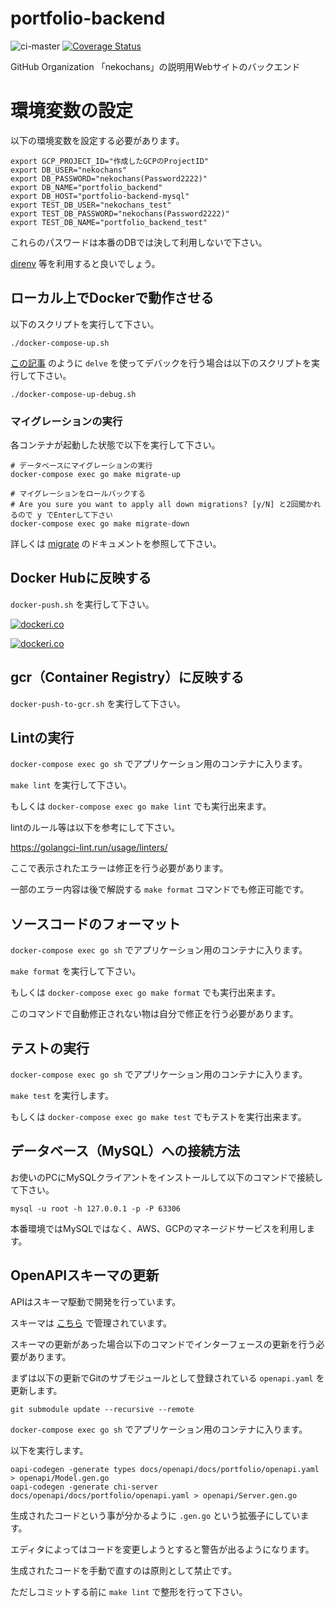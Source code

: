 # portfolio-backend
![ci-master](https://github.com/nekochans/portfolio-backend/workflows/ci-master/badge.svg)
[![Coverage Status](https://coveralls.io/repos/github/nekochans/portfolio-backend/badge.svg?branch=master)](https://coveralls.io/github/nekochans/portfolio-backend?branch=master)

GitHub Organization 「nekochans」の説明用Webサイトのバックエンド

# 環境変数の設定

以下の環境変数を設定する必要があります。

```
export GCP_PROJECT_ID="作成したGCPのProjectID"
export DB_USER="nekochans"
export DB_PASSWORD="nekochans(Password2222)"
export DB_NAME="portfolio_backend"
export DB_HOST="portfolio-backend-mysql"
export TEST_DB_USER="nekochans_test"
export TEST_DB_PASSWORD="nekochans(Password2222)"
export TEST_DB_NAME="portfolio_backend_test"
```

これらのパスワードは本番のDBでは決して利用しないで下さい。

[direnv](https://github.com/direnv/direnv) 等を利用すると良いでしょう。

## ローカル上でDockerで動作させる

以下のスクリプトを実行して下さい。

`./docker-compose-up.sh`

[この記事](https://qiita.com/keitakn/items/f46347f871083356149b) のように `delve` を使ってデバックを行う場合は以下のスクリプトを実行して下さい。

`./docker-compose-up-debug.sh`

### マイグレーションの実行

各コンテナが起動した状態で以下を実行して下さい。

```
# データベースにマイグレーションの実行
docker-compose exec go make migrate-up

# マイグレーションをロールバックする
# Are you sure you want to apply all down migrations? [y/N] と2回聞かれるので y でEnterして下さい
docker-compose exec go make migrate-down
```

詳しくは [migrate](https://github.com/golang-migrate/migrate/tree/master/cmd/migrate) のドキュメントを参照して下さい。

## Docker Hubに反映する

`docker-push.sh` を実行して下さい。

[![dockeri.co](https://dockeri.co/image/nekochans/portfolio-backend-go)](https://hub.docker.com/r/nekochans/portfolio-backend-go)

[![dockeri.co](https://dockeri.co/image/nekochans/portfolio-backend-nginx)](https://hub.docker.com/r/nekochans/portfolio-backend-nginx)

## gcr（Container Registry）に反映する

`docker-push-to-gcr.sh` を実行して下さい。

## Lintの実行

`docker-compose exec go sh` でアプリケーション用のコンテナに入ります。

`make lint` を実行して下さい。

もしくは `docker-compose exec go make lint` でも実行出来ます。

lintのルール等は以下を参考にして下さい。

https://golangci-lint.run/usage/linters/

ここで表示されたエラーは修正を行う必要があります。

一部のエラー内容は後で解説する `make format` コマンドでも修正可能です。

## ソースコードのフォーマット

`docker-compose exec go sh` でアプリケーション用のコンテナに入ります。

`make format` を実行して下さい。

もしくは `docker-compose exec go make format` でも実行出来ます。

このコマンドで自動修正されない物は自分で修正を行う必要があります。

## テストの実行

`docker-compose exec go sh` でアプリケーション用のコンテナに入ります。

`make test` を実行します。

もしくは `docker-compose exec go make test` でもテストを実行出来ます。

## データベース（MySQL）への接続方法

お使いのPCにMySQLクライアントをインストールして以下のコマンドで接続して下さい。

```
mysql -u root -h 127.0.0.1 -p -P 63306
```

本番環境ではMySQLではなく、AWS、GCPのマネージドサービスを利用します。

## OpenAPIスキーマの更新

APIはスキーマ駆動で開発を行っています。

スキーマは [こちら](https://github.com/nekochans/nekochans-openapi/blob/master/docs/portfolio/openapi.yaml) で管理されています。

スキーマの更新があった場合以下のコマンドでインターフェースの更新を行う必要があります。

まずは以下の更新でGitのサブモジュールとして登録されている `openapi.yaml` を更新します。

```
git submodule update --recursive --remote
```

`docker-compose exec go sh` でアプリケーション用のコンテナに入ります。

以下を実行します。

```
oapi-codegen -generate types docs/openapi/docs/portfolio/openapi.yaml > openapi/Model.gen.go
oapi-codegen -generate chi-server docs/openapi/docs/portfolio/openapi.yaml > openapi/Server.gen.go
```

生成されたコードという事が分かるように `.gen.go` という拡張子にしています。

エディタによってはコードを変更しようとすると警告が出るようになります。

生成されたコードを手動で直すのは原則として禁止です。

ただしコミットする前に `make lint` で整形を行って下さい。

